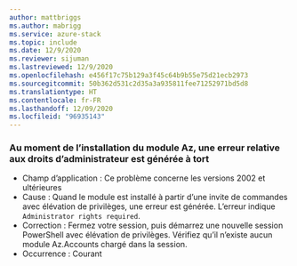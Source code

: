 ```yaml
---
author: mattbriggs
ms.author: mabrigg
ms.service: azure-stack
ms.topic: include
ms.date: 12/9/2020
ms.reviewer: sijuman
ms.lastreviewed: 12/9/2020
ms.openlocfilehash: e456f17c75b129a3f45c64b9b55e75d21ecb2973
ms.sourcegitcommit: 50b362d531c2d35a3a935811fee71252971bd5d8
ms.translationtype: HT
ms.contentlocale: fr-FR
ms.lasthandoff: 12/09/2020
ms.locfileid: "96935143"
---
```

### <a name="when-installing-az-module-falsely-throws-admin-rights-required-error"></a>Au moment de l’installation du module Az, une erreur relative aux droits d’administrateur est générée à tort

- Champ d’application : Ce problème concerne les versions 2002 et ultérieures
- Cause : Quand le module est installé à partir d’une invite de commandes avec élévation de privilèges, une erreur est générée. L’erreur indique `Administrator rights required`.
- Correction : Fermez votre session, puis démarrez une nouvelle session PowerShell avec élévation de privilèges. Vérifiez qu’il n’existe aucun module Az.Accounts chargé dans la session.
- Occurrence : Courant